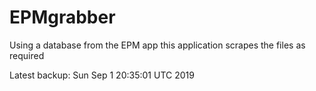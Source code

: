 # EPMgrabber
Using a database from the EPM app this application scrapes the files as required


Latest backup: Sun Sep 1 20:35:01 UTC 2019
